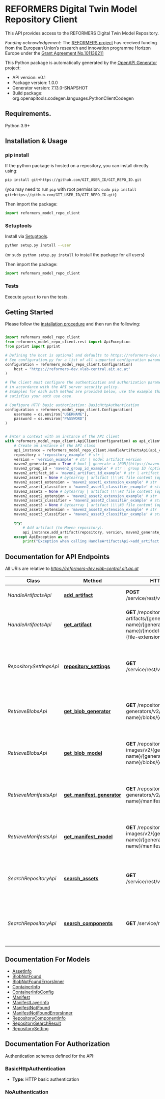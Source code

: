 # REFORMERS Digital Twin Model Repository Client

This API provides access to the REFORMERS Digital Twin Model Repository.

_Funding acknowledgement_:
The [REFORMERS project](https://reformers-energyvalleys.eu) has received funding from the European Union’s research and innovation programme Horizon Europe under the [Grant Agreement No.101136211](https://cordis.europa.eu/project/id/101136211)

This Python package is automatically generated by the [OpenAPI Generator](https://openapi-generator.tech) project:

- API version: v0.1
- Package version: 1.0.0
- Generator version: 7.13.0-SNAPSHOT
- Build package: org.openapitools.codegen.languages.PythonClientCodegen

## Requirements.

Python 3.9+

## Installation & Usage
### pip install

If the python package is hosted on a repository, you can install directly using:

```sh
pip install git+https://github.com/GIT_USER_ID/GIT_REPO_ID.git
```
(you may need to run `pip` with root permission: `sudo pip install git+https://github.com/GIT_USER_ID/GIT_REPO_ID.git`)

Then import the package:
```python
import reformers_model_repo_client
```

### Setuptools

Install via [Setuptools](http://pypi.python.org/pypi/setuptools).

```sh
python setup.py install --user
```
(or `sudo python setup.py install` to install the package for all users)

Then import the package:
```python
import reformers_model_repo_client
```

### Tests

Execute `pytest` to run the tests.

## Getting Started

Please follow the [installation procedure](#installation--usage) and then run the following:

```python

import reformers_model_repo_client
from reformers_model_repo_client.rest import ApiException
from pprint import pprint

# Defining the host is optional and defaults to https://reformers-dev.vlab-central.ait.ac.at
# See configuration.py for a list of all supported configuration parameters.
configuration = reformers_model_repo_client.Configuration(
    host = "https://reformers-dev.vlab-central.ait.ac.at"
)

# The client must configure the authentication and authorization parameters
# in accordance with the API server security policy.
# Examples for each auth method are provided below, use the example that
# satisfies your auth use case.

# Configure HTTP basic authorization: BasicHttpAuthentication
configuration = reformers_model_repo_client.Configuration(
    username = os.environ["USERNAME"],
    password = os.environ["PASSWORD"]
)


# Enter a context with an instance of the API client
with reformers_model_repo_client.ApiClient(configuration) as api_client:
    # Create an instance of the API class
    api_instance = reformers_model_repo_client.HandleArtifactsApi(api_client)
    repository = 'repository_example' # str |
    version = 'version_example' # str | model artifact version
    maven2_generate_pom = True # bool | generate a [POM](https://maven.apache.org/guides/introduction/introduction-to-the-pom.html) file for artifact (optional) (default to True)
    maven2_group_id = 'maven2_group_id_example' # str | group ID (optional)
    maven2_artifact_id = 'maven2_artifact_id_example' # str | artifact ID (optional)
    maven2_asset1 = None # bytearray | artifact \\\\#1 file content (optional)
    maven2_asset1_extension = 'maven2_asset1_extension_example' # str | artifact \\\\#1 file extension (optional)
    maven2_asset1_classifier = 'maven2_asset1_classifier_example' # str | artifact \\\\#1 classifier (optional)
    maven2_asset2 = None # bytearray | artifact \\\\#2 file content (optional)
    maven2_asset2_extension = 'maven2_asset2_extension_example' # str | artifact \\\\#2 file extension (optional)
    maven2_asset2_classifier = 'maven2_asset2_classifier_example' # str | artifact \\\\#2 classifier (optional)
    maven2_asset3 = None # bytearray | artifact \\\\#3 file content (optional)
    maven2_asset3_extension = 'maven2_asset3_extension_example' # str | artifact \\\\#3 file extension (optional)
    maven2_asset3_classifier = 'maven2_asset3_classifier_example' # str | artifact \\\\#3 classifier (optional)

    try:
        # Add artifact (to Maven repository).
        api_instance.add_artifact(repository, version, maven2_generate_pom=maven2_generate_pom, maven2_group_id=maven2_group_id, maven2_artifact_id=maven2_artifact_id, maven2_asset1=maven2_asset1, maven2_asset1_extension=maven2_asset1_extension, maven2_asset1_classifier=maven2_asset1_classifier, maven2_asset2=maven2_asset2, maven2_asset2_extension=maven2_asset2_extension, maven2_asset2_classifier=maven2_asset2_classifier, maven2_asset3=maven2_asset3, maven2_asset3_extension=maven2_asset3_extension, maven2_asset3_classifier=maven2_asset3_classifier)
    except ApiException as e:
        print("Exception when calling HandleArtifactsApi->add_artifact: %s\n" % e)

```

## Documentation for API Endpoints

All URIs are relative to *https://reformers-dev.vlab-central.ait.ac.at*

Class | Method | HTTP request | Description
------------ | ------------- | ------------- | -------------
*HandleArtifactsApi* | [**add_artifact**](docs/HandleArtifactsApi.md#add_artifact) | **POST** /service/rest/v1/components | Add artifact (to Maven repository).
*HandleArtifactsApi* | [**get_artifact**](docs/HandleArtifactsApi.md#get_artifact) | **GET** /repository/model-artifacts/{generator-name}/{generator-tag}/{model-name}/{model-tag}/{file-name}.{file-extension} | Download model artifact (from Maven repository).
*RepositorySettingsApi* | [**repository_settings**](docs/RepositorySettingsApi.md#repository_settings) | **GET** /service/rest/v1/repositorySettings | Retrieve information about available components in the repository.
*RetrieveBlobsApi* | [**get_blob_generator**](docs/RetrieveBlobsApi.md#get_blob_generator) | **GET** /repository/model-generators/v2/{generator-name}/blobs/{digest} | Retrieve blob of model generator image from the repository.
*RetrieveBlobsApi* | [**get_blob_model**](docs/RetrieveBlobsApi.md#get_blob_model) | **GET** /repository/model-images/v2/{generator-name}/{generator-tag}/{model-name}/blobs/{digest} | Retrieve blob of model image from the repository.
*RetrieveManifestsApi* | [**get_manifest_generator**](docs/RetrieveManifestsApi.md#get_manifest_generator) | **GET** /repository/model-generators/v2/{generator-name}/manifests/{generator-tag} | Retrieve manifest of model generator image from the repository.
*RetrieveManifestsApi* | [**get_manifest_model**](docs/RetrieveManifestsApi.md#get_manifest_model) | **GET** /repository/model-images/v2/{generator-name}/{generator-tag}/{model-name}/manifests/{model-tag} | Retrieve manifest of model image from the repository.
*SearchRepositoryApi* | [**search_assets**](docs/SearchRepositoryApi.md#search_assets) | **GET** /service/rest/v1/search/assets | Retrieve information about available assets in the repository.
*SearchRepositoryApi* | [**search_components**](docs/SearchRepositoryApi.md#search_components) | **GET** /service/rest/v1/search | Retrieve information about available components in the repository.


## Documentation For Models

 - [AssetInfo](docs/AssetInfo.md)
 - [BlobNotFound](docs/BlobNotFound.md)
 - [BlobNotFoundErrorsInner](docs/BlobNotFoundErrorsInner.md)
 - [ContainerInfo](docs/ContainerInfo.md)
 - [ContainerInfoConfig](docs/ContainerInfoConfig.md)
 - [Manifest](docs/Manifest.md)
 - [ManifestLayerInfo](docs/ManifestLayerInfo.md)
 - [ManifestNotFound](docs/ManifestNotFound.md)
 - [ManifestNotFoundErrorsInner](docs/ManifestNotFoundErrorsInner.md)
 - [RepositoryComponentInfo](docs/RepositoryComponentInfo.md)
 - [RepositorySearchResult](docs/RepositorySearchResult.md)
 - [RepositorySetting](docs/RepositorySetting.md)


<a id="documentation-for-authorization"></a>
## Documentation For Authorization


Authentication schemes defined for the API:
<a id="BasicHttpAuthentication"></a>
### BasicHttpAuthentication

- **Type**: HTTP basic authentication

<a id="NoAuthentication"></a>
### NoAuthentication

